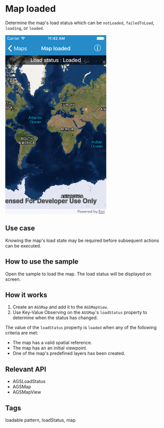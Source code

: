 # Map loaded

Determine the map's load status which can be `notLoaded`, `failedToLoad`, `loading`, or `loaded`.

![Image for Map load status](map-load-status.png)

## Use case

Knowing the map's load state may be required before subsequent actions can be executed.

## How to use the sample

Open the sample to load the map. The load status will be displayed on screen.

## How it works

1. Create an `AGSMap` and add it to the `AGSMapView`.
2. Use Key-Value Observing on the `AGSMap`'s `loadStatus` property to determine when the status has changed.

The value of the `loadStatus` property is `loaded` when any of the following criteria are met:

* The map has a valid spatial reference.
* The map has an an initial viewpoint.
* One of the map's predefined layers has been created.

## Relevant API

* AGSLoadStatus
* AGSMap
* AGSMapView

## Tags

loadable pattern, loadStatus, map
